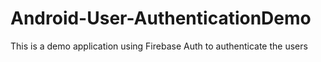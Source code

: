 # Android-User-AuthenticationDemo
This is a demo application using Firebase Auth to authenticate the users

